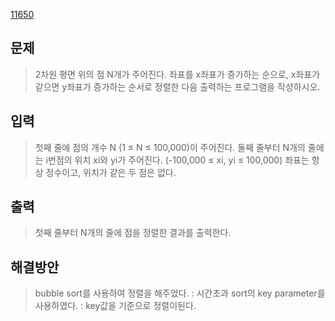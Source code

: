 [11650](https://www.acmicpc.net/problem/11650)

## 문제
> 2차원 평면 위의 점 N개가 주어진다. 좌표를 x좌표가 증가하는 순으로, x좌표가 같으면 y좌표가 증가하는 순서로 정렬한 다음 출력하는 프로그램을 작성하시오.
## 입력
> 첫째 줄에 점의 개수 N (1 ≤ N ≤ 100,000)이 주어진다. 둘째 줄부터 N개의 줄에는 i번점의 위치 xi와 yi가 주어진다. (-100,000 ≤ xi, yi ≤ 100,000) 좌표는 항상 정수이고, 위치가 같은 두 점은 없다.
## 출력
> 첫째 줄부터 N개의 줄에 점을 정렬한 결과를 출력한다.

## 해결방안
> bubble sort를 사용하여 정렬을 해주었다. : 시간초과
> sort의 key parameter를 사용하였다. : key값을 기준으로 정렬이된다.
